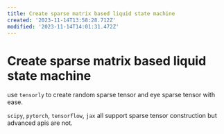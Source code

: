 ```yaml
---
title: Create sparse matrix based liquid state machine
created: '2023-11-14T13:58:28.712Z'
modified: '2023-11-14T14:01:31.472Z'
---
```


# Create sparse matrix based liquid state machine

use `tensorly` to create random sparse tensor and eye sparse tensor with ease.

`scipy`, `pytorch`, `tensorflow`, `jax` all support sparse tensor construction but advanced apis are not.
